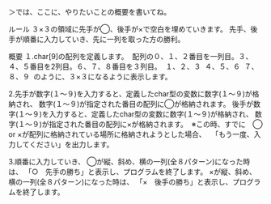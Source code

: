 ＞では、ここに、やりたいことの概要を書いてね。

ルール
  ３×３の領域に先手が◯、後手が×で空白を埋めていきます。
  先手、後手が順番に入力していき、先に一列を取った方の勝利。

概要
１.char[9]の配列を定義します。
  配列の０、１、２番目を一列目。３、４、５番目を2列目。６、７、８番目を３列目。
  １、２、３
  ４、５、６
  ７、８、９
  のように、３×３になるように表示します。
  
2.先手が数字(１〜９)を入力すると、定義したchar型の変数に数字(１〜９)が格納され、
  数字(１〜９)が指定された番目の配列に◯が格納されます。
  後手が数字(１〜９)を入力すると、定義したchar型の変数に数字(１〜９)が格納され、
  数字(１〜９)が指定された番目の配列に×が格納されます。
  ※この時、すでに　◯　or ×が配列に格納されている場所に格納されようとした場合、
  　「もう一度、入力してください」を出力します。
   
3.順番に入力していき、
  ◯が縦、斜め、横の一列(全８パターン)になった時は、
  「○　先手の勝ち」と表示し、プログラムを終了します。
  ×が縦、斜め、横の一列(全８パターン)になった時は、
  「×　後手の勝ち」と表示し、プログラムを終了します。
